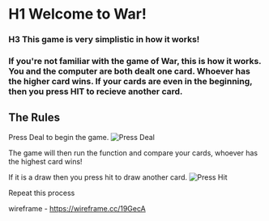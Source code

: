 # H1 Welcome to War!

### H3 This game is very simplistic in how it works!

### If you're not familiar with the game of War, this is how it works. You and the computer are both dealt one card. Whoever has the higher card wins. If your cards are even in the beginning, then you press HIT to recieve another card.

## The Rules

Press Deal to begin the game. 
![Press Deal](js/WarHit.png)

The game will then run the function and compare your cards, whoever has the highest card wins!

If it is a draw then you press hit to draw another card. 
![Press Hit](/js/WarHit.png)


Repeat this process



wireframe - https://wireframe.cc/19GecA
